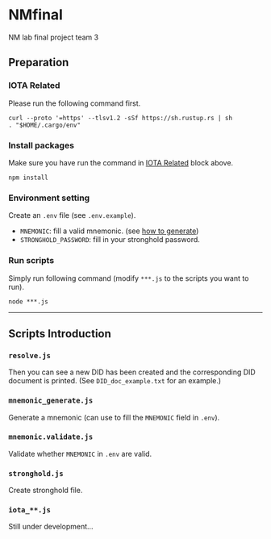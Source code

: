 # NMfinal
NM lab final project team 3

## Preparation
### IOTA Related
Please run the following command first.
```
curl --proto '=https' --tlsv1.2 -sSf https://sh.rustup.rs | sh
. "$HOME/.cargo/env"
```

### Install packages
Make sure you have run the command in [IOTA Related](#iota-related) block above. 
```
npm install
```

### Environment setting
Create an `.env` file (see `.env.example`). 
- `MNEMONIC`: fill a valid mnemonic. (see [how to generate](#mnemonic_generate.js))
- `STRONGHOLD_PASSWORD`: fill in your stronghold password.

### Run scripts
Simply run following command (modify `***.js` to the scripts you want to run).
``` 
node ***.js
```

---
## Scripts Introduction 
### `resolve.js`
Then you can see a new DID has been created and the corresponding DID document is printed. (See `DID_doc_example.txt` for an example.)

### `mnemonic_generate.js`
Generate a mnemonic (can use to fill the `MNEMONIC` field in `.env`).

### `mnemonic.validate.js`
Validate whether `MNEMONIC` in `.env` are valid.

### `stronghold.js`
Create stronghold file.

### `iota_**.js`
Still under development...